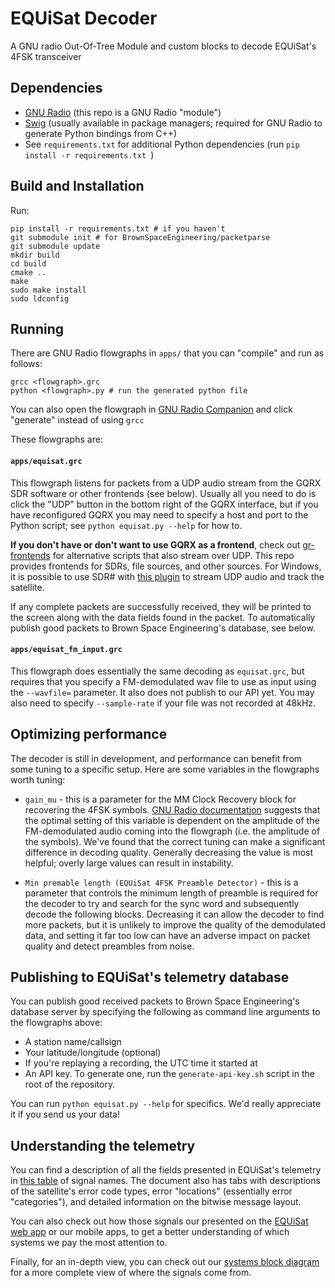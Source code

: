 # EQUiSat Decoder
A GNU radio Out-Of-Tree Module and custom blocks to decode EQUiSat's 4FSK transceiver

## Dependencies
- [GNU Radio](https://wiki.gnuradio.org/index.php/InstallingGR) (this repo is a GNU Radio "module")
- [Swig](http://swig.org/download.html) (usually available in package managers; required for GNU Radio to generate Python bindings from C++)
- See `requirements.txt` for additional Python dependencies (run `pip install -r requirements.txt `)

## Build and Installation
Run:
```
pip install -r requirements.txt # if you haven't
git submodule init # for BrownSpaceEngineering/packetparse
git submodule update
mkdir build
cd build
cmake ..
make
sudo make install
sudo ldconfig
```

## Running
There are GNU Radio flowgraphs in `apps/` that you can "compile" and run as follows:
```
grcc <flowgraph>.grc
python <flowgraph>.py # run the generated python file
```
You can also open the flowgraph in [GNU Radio Companion](https://wiki.gnuradio.org/index.php/GNURadioCompanion) and click "generate" instead of using `grcc`

These flowgraphs are:
#### `apps/equisat.grc`

This flowgraph listens for packets from a UDP audio stream from the GQRX SDR software or other frontends (see below). Usually all you need to do is click the "UDP" button in the bottom right of the GQRX interface, but if you have reconfigured GQRX you may need to specify a host and port to the Python script; see `python equisat.py --help` for how to.

**If you don't have or don't want to use GQRX as a frontend**, check out [gr-frontends](https://github.com/daniestevez/gr-frontends) for alternative scripts that also stream over UDP. This repo provides frontends for SDRs, file sources, and other sources. For Windows, it is possible to use SDR# with [this plugin](https://github.com/cpicoto/satnogstracker) to stream UDP audio and track the satellite. 

If any complete packets are successfully received, they will be printed to the screen along with the data fields found in the packet. To automatically publish good packets to Brown Space Engineering's database, see below.

#### `apps/equisat_fm_input.grc` 

This flowgraph does essentially the same decoding as `equisat.grc`, but requires that you specify a FM-demodulated wav file to use as input using the `--wavfile=` parameter. It also does not publish to our API yet. You may also need to specify `--sample-rate` if your file was not recorded at 48kHz.

## Optimizing performance
The decoder is still in development, and performance can benefit from some tuning to a specific setup. Here are some variables in the flowgraphs worth tuning:
- `gain_mu` - this is a parameter for the MM Clock Recovery block for recovering the 4FSK symbols. [GNU Radio documentation](https://www.gnuradio.org/doc/doxygen/classgr_1_1digital_1_1clock__recovery__mm__cc.html) suggests that the optimal setting of this variable is dependent on the amplitude of the FM-demodulated audio coming into the flowgraph (i.e. the amplitude of the symbols). We've found that the correct tuning can make a significant difference in decoding quality. Generally decreasing the value is most helpful; overly large values can result in instability.
 
- `Min premable length (EQUiSat 4FSK Preamble Detector)` - this is a parameter that controls the minimum length of preamble is required for the decoder to try and search for the sync word and subsequently decode the following blocks. Decreasing it can allow the decoder to find more packets, but it is unlikely to improve the quality of the demodulated data, and setting it far too low can have an adverse impact on packet quality and detect preambles from noise.

## Publishing to EQUiSat's telemetry database
You can publish good received packets to Brown Space Engineering's database server by specifying the following as command line arguments to the flowgraphs above:

- A station name/callsign
- Your latitude/longitude (optional)
- If you're replaying a recording, the UTC time it started at
- An API key. To generate one, run the `generate-api-key.sh` script in the root of the repository.
 
You can run `python equisat.py --help` for specifics. We'd really appreciate it if you send us your data!
 
## Understanding the telemetry
You can find a description of all the fields presented in EQUiSat's telemetry in [this table](https://goo.gl/Kj9RkY) of signal names. The document also has tabs with descriptions of the satellite's error code types, error "locations" (essentially error "categories"), and detailed information on the bitwise message layout.

You can also check out how those signals our presented on the [EQUiSat web app](http://equisat.brownspace.org/data) or our mobile apps, to get a better understanding of which systems we pay the most attention to.

Finally, for an in-depth view, you can check out our [systems block diagram](https://drive.google.com/file/d/1Ciiw-N2CGWdwaaZogEM_bAGHjY7Ak4Yn/view) for a more complete view of where the signals come from.

 